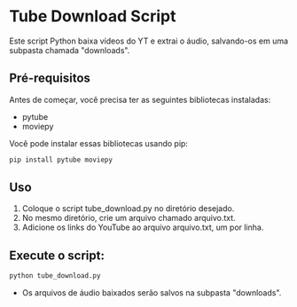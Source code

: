 # Tube Download Script

Este script Python baixa vídeos do YT e extrai o áudio, salvando-os em uma subpasta chamada "downloads".

## Pré-requisitos

Antes de começar, você precisa ter as seguintes bibliotecas instaladas:

- pytube
- moviepy

Você pode instalar essas bibliotecas usando pip:

```sh
pip install pytube moviepy
```
## Uso
1. Coloque o script tube_download.py no diretório desejado.
2.  No mesmo diretório, crie um arquivo chamado arquivo.txt.
3. Adicione os links do YouTube ao arquivo arquivo.txt, um por linha.
## Execute o script:
```sh
python tube_download.py
```
- Os arquivos de áudio baixados serão salvos na subpasta "downloads".
